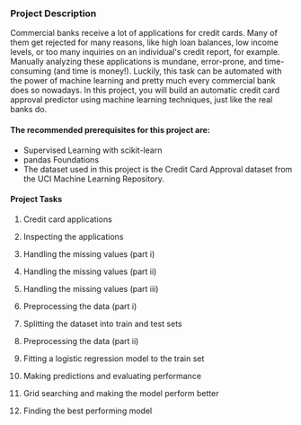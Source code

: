 ### Project Description

Commercial banks receive a lot of applications for credit cards. Many of them get rejected for many reasons, like high loan balances, low income levels, or too many inquiries on an individual's credit report, for example. Manually analyzing these applications is mundane, error-prone, and time-consuming (and time is money!). Luckily, this task can be automated with the power of machine learning and pretty much every commercial bank does so nowadays. In this project, you will build an automatic credit card approval predictor using machine learning techniques, just like the real banks do.

#### The recommended prerequisites for this project are:

- Supervised Learning with scikit-learn
- pandas Foundations
- The dataset used in this project is the Credit Card Approval dataset from the UCI Machine Learning Repository.

#### Project Tasks

1.  Credit card applications

2.  Inspecting the applications

3.  Handling the missing values (part i)

4.  Handling the missing values (part ii)

5.  Handling the missing values (part iii)

6.  Preprocessing the data (part i)

7.  Splitting the dataset into train and test sets

8.  Preprocessing the data (part ii)

9.  Fitting a logistic regression model to the train set

10. Making predictions and evaluating performance

11. Grid searching and making the model perform better

12. Finding the best performing model
